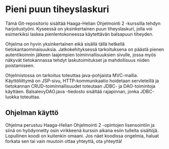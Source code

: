 # Pieni puun tiheyslaskuri


Tämä Git-repositorio sisältää Haaga-Helian Ohjelmointi 2 -kurssilla tehdyn harjoitustyöni. Kyseessä on yksinkertainen puun tiheyslaskuri, jolla voi esimerkiksi laskea pienlentokoneessa käytettävän balsapuun tiheyden.

Ohjelma on hyvin yksinkertainen eikä sisällä tällä hetkellä tietokantaominaisuuksia. Jatkokehityksessä tarkoituksena on päästä pienen autentikoinnin jälkeen laajempien toiminnallisuuksien sivulle, jossa myös näkyvät tietokannassa tehdyt laskutoimitukset ja mahdollisuus niiden poistamiseen.

Ohjelmistossa on tarkoitus toteuttaa java-pohjaista MVC-mallia. Käyttöliittymä on JSP-sivu, HTTP-kommunikaatio hoidetaan servleteillä ja tietokannan CRUD-toiminnallisuudet toteutaan JDBC- ja DAO-toimintoja käyttäen. BalsalevyDAO.java -tiedosto sisältää rajapinnan, jonka JDBC-luokka toteuttaa.

## Ohjelman käyttö

Ohjelma perustuu Haaga-Helian Ohjelmointi 2 -opintojen lisensointiin ja siinä on hyödynnetty osin virikkeenä kurssin aikana esiin tulleita sisältöjä. Lopullinen koodi on kuitenkin omaani. Jos näet koodissa ongelmia, haluat forkata sen tai vain muutoin ottaa yhteyttä, ota yhteyttä!
